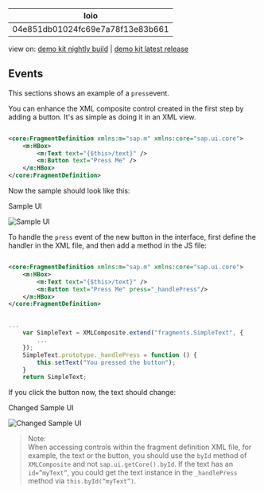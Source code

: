 <!-- loio04e851db01024fc69e7a78f13e83b661 -->

| loio |
| -----|
| 04e851db01024fc69e7a78f13e83b661 |

<div id="loio">

view on: [demo kit nightly build](https://openui5nightly.hana.ondemand.com/#/topic/04e851db01024fc69e7a78f13e83b661) | [demo kit latest release](https://openui5.hana.ondemand.com/#/topic/04e851db01024fc69e7a78f13e83b661)</div>

## Events

This sections shows an example of a `press`event.

You can enhance the XML composite control created in the first step by adding a button. It's as simple as doing it in an XML view.

``` xml

<core:FragmentDefinition xmlns:m="sap.m" xmlns:core="sap.ui.core">
    <m:HBox>
        <m:Text text="{$this>/text}" />
        <m:Button text="Press Me" />
    </m:HBox>
</core:FragmentDefinition>
```

Now the sample should look like this:

   
  
<a name="loio04e851db01024fc69e7a78f13e83b661__fig_a2f_mmj_d1b"/>Sample UI

 ![](loio55a1768cfc10416e8ba9e6f8ac89f371_LowRes.png "Sample UI") 

To handle the `press` event of the new button in the interface, first define the handler in the XML file, and then add a method in the JS file:

``` xml

<core:FragmentDefinition xmlns:m="sap.m" xmlns:core="sap.ui.core">
    <m:HBox>
        <m:Text text="{$this>/text}" />
        <m:Button text="Press Me" press="_handlePress"/>
    </m:HBox>
</core:FragmentDefinition>
```

``` js

...
    var SimpleText = XMLComposite.extend("fragments.SimpleText", {
        ...
    });
    SimpleText.prototype._handlePress = function () {
        this.setText("You pressed the button");
    }
    return SimpleText;
```

If you click the button now, the text should change:

   
  
<a name="loio04e851db01024fc69e7a78f13e83b661__fig_fzw_jpj_d1b"/>Changed Sample UI

 ![](loio88374f824fd54807b67e72e5c5a54611_LowRes.png "Changed Sample UI") 

> Note:  
> When accessing controls within the fragment definition XML file, for example, the text or the button, you should use the `byId` method of `XMLComposite` and not `sap.ui.getCore().byId`. If the text has an `id=”myText”`, you could get the text instance in the `_handlePress` method via `this.byId(“myText”)`.

